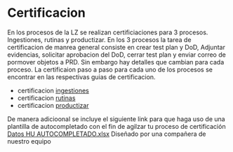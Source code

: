 # Certificacion

En los procesos de la LZ se realizan certificiaciones para 3 procesos. Ingestiones, rutinas y productizar. En los 3 procesos la tarea de certificacion de manrea general consiste en crear test plan y DoD, Adjuntar evidencias, solicitar aprobacion del DoD, cerrar test plan y enviar correo de pormover objetos a PRD. Sin embargo hay detalles que cambian para cada proceso. La certificaion paso a paso para cada uno de los procesos se encontrar en las respectivas guias de certificacion.

- certificacion [ingestiones](./ingestiones.md)
- certificacion [rutinas](./rutinas.md)
- certificacion [productizar](./productizar.md)

De manera adicioonal se incluye el siguiente link para que haga uso de una plantilla de autocompletado con el fin de agilzar tu proceso de certificación
 [Datos HU AUTOCOMPLETADO.xlsx](https://github.com/Beowoulfk/bitacora-LZ/files/11952062/Datos.HU.AUTOCOMPLETADO.xlsx) Diseñado por una compañera de nuestro equipo

